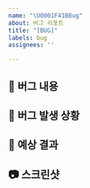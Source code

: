 ```yaml
---
name: "\U0001F41BBug"
about: 버그 리포트
title: "[BUG]"
labels: bug
assignees: ''

---
```


## 🐞 버그 내용
<!-- 어떤 버그인지 간결하게 작성해주세요. -->




## 👾 버그 발생 상황
<!-- 가능하면 Given-When-Then 형식으로 서술해주세요. -->




## 👀 예상 결과
<!-- 예상했던 정상적인 결과가 어떤 것이었는지 설명해주세요. -->



## 📷 스크린샷
